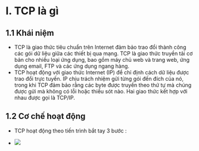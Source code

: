 # I. TCP là gì
## 1.1 Khái niệm
-  TCP  là giao thức tiêu chuẩn trên Internet đảm bảo trao đổi thành công các gói dữ liệu giữa các thiết bị qua mạng. TCP là giao thức truyền tải cơ bản cho nhiều loại ứng dụng, bao gồm máy chủ web và trang web, ứng dụng email, FTP và các ứng dụng ngang hàng.
- TCP hoạt động với giao thức Internet (IP) để chỉ định cách dữ liệu được trao đổi trực tuyến. IP chịu trách nhiệm gửi từng gói đến đích của nó, trong khi TCP đảm bảo rằng các byte được truyền theo thứ tự mà chúng được gửi mà không có lỗi hoặc thiếu sót nào. Hai giao thức kết hợp với nhau được gọi là TCP/IP.
## 1.2 Cơ chế hoạt động
- TCP hoạt động theo tiến trình bắt tay 3 bước :

- <img src="image/1.PNG">